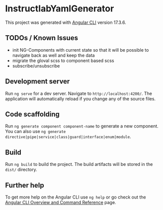 # InstructlabYamlGenerator

This project was generated with [Angular CLI](https://github.com/angular/angular-cli) version 17.3.6.

## TODOs / Known Issues

- init NG-Components with current state so that it will be possible to navigate back as well and keep the data
- migrate the gloval scss to component based scss
- subscribe/unsubscribe

## Development server

Run `ng serve` for a dev server. Navigate to `http://localhost:4200/`. The application will automatically reload if you change any of the source files.

## Code scaffolding

Run `ng generate component component-name` to generate a new component. You can also use `ng generate directive|pipe|service|class|guard|interface|enum|module`.

## Build

Run `ng build` to build the project. The build artifacts will be stored in the `dist/` directory.

## Further help

To get more help on the Angular CLI use `ng help` or go check out the [Angular CLI Overview and Command Reference](https://angular.io/cli) page.

